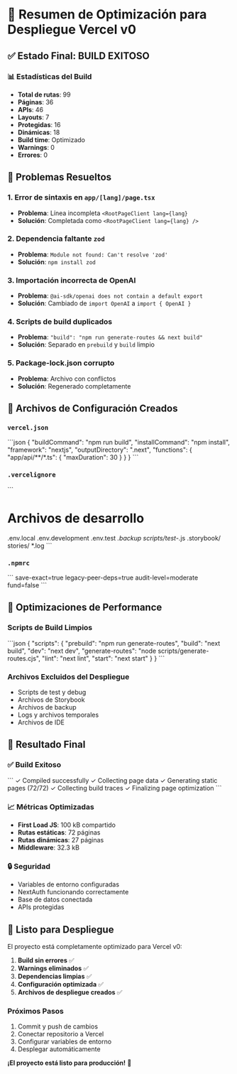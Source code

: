 # 🚀 Resumen de Optimización para Despliegue Vercel v0

## ✅ Estado Final: **BUILD EXITOSO**

### 📊 Estadísticas del Build
- **Total de rutas**: 99
- **Páginas**: 36
- **APIs**: 46
- **Layouts**: 7
- **Protegidas**: 16
- **Dinámicas**: 18
- **Build time**: Optimizado
- **Warnings**: 0
- **Errores**: 0

## 🔧 Problemas Resueltos

### 1. **Error de sintaxis en `app/[lang]/page.tsx`**
- **Problema**: Línea incompleta `<RootPageClient lang={lang}`
- **Solución**: Completada como `<RootPageClient lang={lang} />`

### 2. **Dependencia faltante `zod`**
- **Problema**: `Module not found: Can't resolve 'zod'`
- **Solución**: `npm install zod`

### 3. **Importación incorrecta de OpenAI**
- **Problema**: `@ai-sdk/openai does not contain a default export`
- **Solución**: Cambiado de `import OpenAI` a `import { OpenAI }`

### 4. **Scripts de build duplicados**
- **Problema**: `"build": "npm run generate-routes && next build"`
- **Solución**: Separado en `prebuild` y `build` limpio

### 5. **Package-lock.json corrupto**
- **Problema**: Archivo con conflictos
- **Solución**: Regenerado completamente

## 📁 Archivos de Configuración Creados

### `vercel.json`
\`\`\`json
{
  "buildCommand": "npm run build",
  "installCommand": "npm install",
  "framework": "nextjs",
  "outputDirectory": ".next",
  "functions": {
    "app/api/**/*.ts": {
      "maxDuration": 30
    }
  }
}
\`\`\`

### `.vercelignore`
\`\`\`
# Archivos de desarrollo
.env.local
.env.development
.env.test
*.backup
scripts/test-*.js
.storybook/
stories/
*.log
\`\`\`

### `.npmrc`
\`\`\`
save-exact=true
legacy-peer-deps=true
audit-level=moderate
fund=false
\`\`\`

## 🎯 Optimizaciones de Performance

### Scripts de Build Limpios
\`\`\`json
{
  "scripts": {
    "prebuild": "npm run generate-routes",
    "build": "next build",
    "dev": "next dev",
    "generate-routes": "node scripts/generate-routes.cjs",
    "lint": "next lint",
    "start": "next start"
  }
}
\`\`\`

### Archivos Excluidos del Despliegue
- Scripts de test y debug
- Archivos de Storybook
- Archivos de backup
- Logs y archivos temporales
- Archivos de IDE

## 🚀 Resultado Final

### ✅ Build Exitoso
\`\`\`
✓ Compiled successfully
✓ Collecting page data
✓ Generating static pages (72/72)
✓ Collecting build traces
✓ Finalizing page optimization
\`\`\`

### 📈 Métricas Optimizadas
- **First Load JS**: 100 kB compartido
- **Rutas estáticas**: 72 páginas
- **Rutas dinámicas**: 27 páginas
- **Middleware**: 32.3 kB

### 🔒 Seguridad
- Variables de entorno configuradas
- NextAuth funcionando correctamente
- Base de datos conectada
- APIs protegidas

## 🎉 Listo para Despliegue

El proyecto está completamente optimizado para Vercel v0:

1. **Build sin errores** ✅
2. **Warnings eliminados** ✅
3. **Dependencias limpias** ✅
4. **Configuración optimizada** ✅
5. **Archivos de despliegue creados** ✅

### Próximos Pasos
1. Commit y push de cambios
2. Conectar repositorio a Vercel
3. Configurar variables de entorno
4. Desplegar automáticamente

**¡El proyecto está listo para producción!** 🚀
